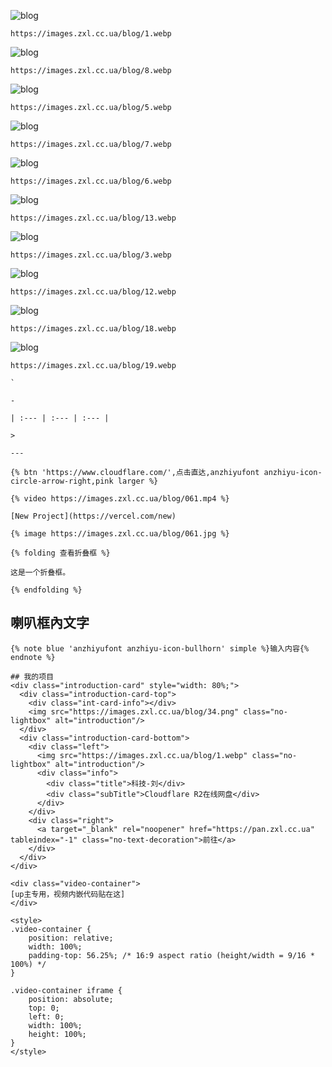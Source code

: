 ![blog](https://images.zxl.cc.ua/blog/1.webp)
```
https://images.zxl.cc.ua/blog/1.webp
```
![blog](https://images.zxl.cc.ua/blog/8.webp)
```
https://images.zxl.cc.ua/blog/8.webp
```
![blog](https://images.zxl.cc.ua/blog/5.webp)
```
https://images.zxl.cc.ua/blog/5.webp
```
![blog](https://images.zxl.cc.ua/blog/7.webp)
```
https://images.zxl.cc.ua/blog/7.webp
```
![blog](https://images.zxl.cc.ua/blog/6.webp)
```
https://images.zxl.cc.ua/blog/6.webp
```
![blog](https://images.zxl.cc.ua/blog/13.webp)
```
https://images.zxl.cc.ua/blog/13.webp
```
![blog](https://images.zxl.cc.ua/blog/3.webp)
```
https://images.zxl.cc.ua/blog/3.webp
```
![blog](https://images.zxl.cc.ua/blog/12.webp)
```
https://images.zxl.cc.ua/blog/12.webp
```
![blog](https://images.zxl.cc.ua/blog/18.webp)
```
https://images.zxl.cc.ua/blog/18.webp
```
![blog](https://images.zxl.cc.ua/blog/19.webp)
```
https://images.zxl.cc.ua/blog/19.webp
```
```
`
```
```
-
```
```
| :--- | :--- | :--- |
```
```
>
```
```
---
```
```
{% btn 'https://www.cloudflare.com/',点击直达,anzhiyufont anzhiyu-icon-circle-arrow-right,pink larger %}
```
```
{% video https://images.zxl.cc.ua/blog/061.mp4 %}
```
```
[New Project](https://vercel.com/new)
```
```
{% image https://images.zxl.cc.ua/blog/061.jpg %}
```
```
{% folding 查看折叠框 %}

这是一个折叠框。

{% endfolding %}

```
## 喇叭框內文字
```
{% note blue 'anzhiyufont anzhiyu-icon-bullhorn' simple %}输入内容{% endnote %}
```
```
## 我的项目
<div class="introduction-card" style="width: 80%;">
  <div class="introduction-card-top">
    <div class="int-card-info"></div>
    <img src="https://images.zxl.cc.ua/blog/34.png" class="no-lightbox" alt="introduction"/>
  </div>     
  <div class="introduction-card-bottom">
    <div class="left">
      <img src="https://images.zxl.cc.ua/blog/1.webp" class="no-lightbox" alt="introduction"/>
      <div class="info">
        <div class="title">科技-刘</div>
        <div class="subTitle">Cloudflare R2在线网盘</div>
      </div>
    </div>
    <div class="right">
      <a target="_blank" rel="noopener" href="https://pan.zxl.cc.ua" tableindex="-1" class="no-text-decoration">前往</a>
    </div>
  </div>
</div>
```
```
<div class="video-container">
[up主专用，视频内嵌代码贴在这]
</div>

<style>
.video-container {
    position: relative;
    width: 100%;
    padding-top: 56.25%; /* 16:9 aspect ratio (height/width = 9/16 * 100%) */
}

.video-container iframe {
    position: absolute;
    top: 0;
    left: 0;
    width: 100%;
    height: 100%;
}
</style>

```
